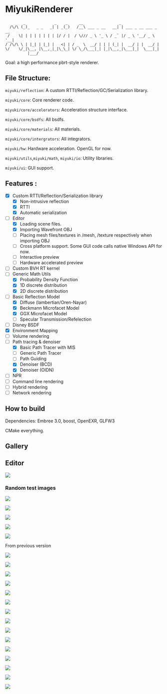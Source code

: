 

# MiyukiRenderer

```
        _             _    _     __                _
  /\/\ (_)_   _ _   _| | _(_)   /__\ ___ _ __   __| | ___ _ __ ___ _ __
 /    \| | | | | | | | |/ / |  / \/// _ \ '_ \ / _` |/ _ \ '__/ _ \ '__|
/ /\/\ \ | |_| | |_| |   <| | / _  \  __/ | | | (_| |  __/ | |  __/ |
\/    \/_|\__, |\__,_|_|\_\_| \/ \_/\___|_| |_|\__,_|\___|_|  \___|_|
          |___/
```

Goal: a high performance pbrt-style renderer.


## File Structure:

`miyuki/reflection`: A custom RTTI/Reflection/GC/Serialization library. 

`miyuki/core`: Core renderer code.

`miyuki/core/accelerators`: Acceleration structure interface. 

`miyuki/core/bsdfs`: All bsdfs.

`miyuki/core/materials`: All materials.

`miyuki/core/intergrators`: All integrators.

`miyuki/hw`: Hardware acceleration. OpenGL for now.

`miyuki/utils`,`miyuki/math`, `miyuki/io`: Utility libraries.

`miyuki/ui`: GUI support.

## Features :
- [x] Custom RTTI/Reflection/Serialization library
  - [x] Non-intrusive reflection
  - [x] RTTI
  - [x] Automatic serialization
- [ ] Editor
  - [x] Loading scene files.
  - [x] Importing Wavefront OBJ
  - [ ] Placing mesh files/textures in /mesh, /texture respectively when importing OBJ
  - [ ] Cross platform support. Some GUI code calls native Windows API for now.
  - [ ] Interactive preview
  - [ ] Hardware accelerated preview
- [ ] Custom BVH RT kernel
- [ ] Generic Math Utils
  - [x] Probability Density Function
  - [x] 1D discrete distribution
  - [x] 2D discrete distribution
- [ ] Basic Reflection Model
  - [x] Diffuse (lambertian/Oren-Nayar)
  - [x] Beckmann Microfacet Model
  - [x] GGX Microfacet Model
  - [ ] Specular Transmission/Refelection 
- [ ] Disney BSDF
- [x] Environment Mapping
- [ ] Volume rendering 
- [ ] Path tracing & denoiser
  - [x] Basic Path Tracer with MIS
  - [ ] Generic Path Tracer
  - [ ] Path Guiding
  - [x] Denoiser (BCD)
  - [x] Denoiser (OIDN)
- [ ] NPR
- [ ] Command line rendering
- [ ] Hybrid rendering
- [ ] Network rendering 

## How to build

Dependencies: Embree 3.0, boost, OpenEXR,  GLFW3

CMake everything. 

## Gallery 
## Editor

![](gallery/editor_new.png)

### Random test images

![](gallery/living_room4.png)

![](gallery/future-city.png)

![](gallery/mc_another_view.png)

![](gallery/mc_envmap.png)

![](gallery/envmap.png)

From previous version

![](gallery/mc.png)

![](gallery/fireplace_room_8k.png)

![](gallery/fireplace_room.png)

![](gallery/dof.png)

![](gallery/cornell_box.png)

![](gallery/living_room.png)

![](gallery/breakfast_room.png)

![](gallery/veach.png)

![](gallery/sibenik.png)

![](gallery/vokselia_spawn_pr0.1.png)

![](gallery/ring.png)

![](gallery/sportsCar.png)

![](gallery/conference.png)

![](gallery/vokselia_spawn.png)

![](gallery/tough_box.png)


